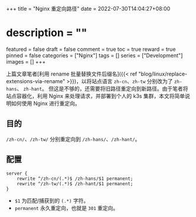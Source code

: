 +++
title = "Nginx 重定向路径"
date = 2022-07-30T14:04:27+08:00
# description = ""
featured = false
draft = false
comment = true
toc = true
reward = true
pinned = false
categories = ["Nginx"]
tags = []
series = ["Development"]
images = []
+++

上篇文章笔者[利用 rename 批量替换文件后缀名]({{< ref "blog/linux/replace-extensions-via-rename" >}})，以将站点语言 `zh-cn`、`zh-tw` 分别改为了 `zh-hans`、 `zh-hant`。
但这是不够的，还需要将旧路径重定向到新路径。由于笔者将站点容器化，利用 Nginx 来处理请求，并部署到个人的 k3s 集群，本文将简单说明如何使用 Nginx 进行重定向。

<!--more-->

## 目的

`/zh-cn/`、`/zh-tw/` 分别重定向到 `/zh-hans/`、`/zh-hant/`。

## 配置

```nginx
server {
    rewrite ^/zh-cn/(.*)$ /zh-hans/$1 permanent;
    rewrite ^/zh-tw/(.*)$ /zh-hant/$1 permanent;
}
```

- `$1` 为匹配/捕获到的 `(.*)` 字符。
- `permanent` 永久重定向，也就是 `301` 重定向。
